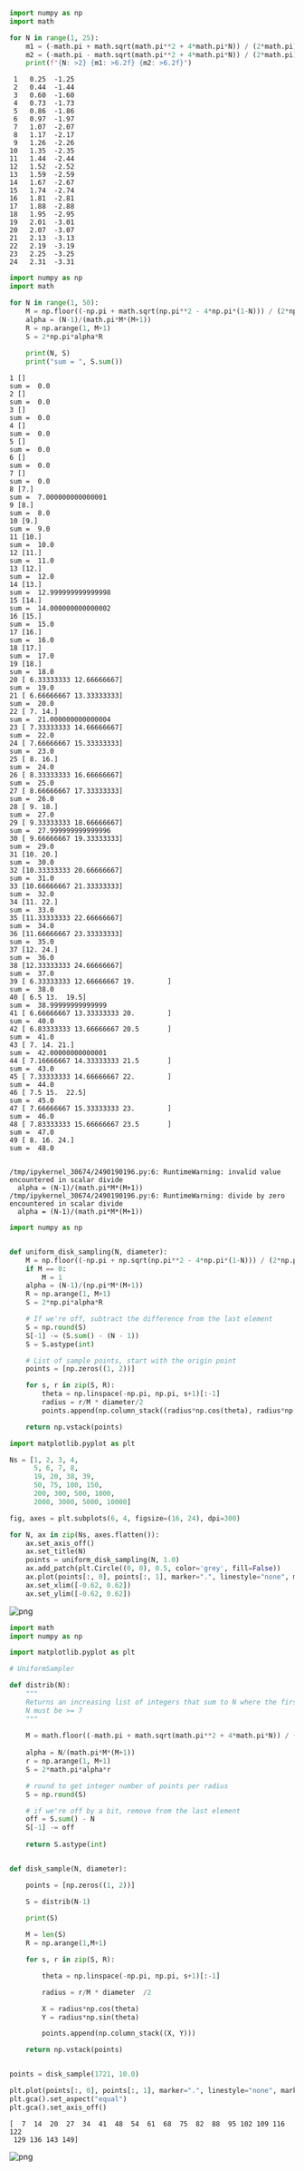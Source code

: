 ```python
import numpy as np
import math

for N in range(1, 25):
    m1 = (-math.pi + math.sqrt(math.pi**2 + 4*math.pi*N)) / (2*math.pi)
    m2 = (-math.pi - math.sqrt(math.pi**2 + 4*math.pi*N)) / (2*math.pi)
    print(f"{N: >2} {m1: >6.2f} {m2: >6.2f}")
```

     1   0.25  -1.25
     2   0.44  -1.44
     3   0.60  -1.60
     4   0.73  -1.73
     5   0.86  -1.86
     6   0.97  -1.97
     7   1.07  -2.07
     8   1.17  -2.17
     9   1.26  -2.26
    10   1.35  -2.35
    11   1.44  -2.44
    12   1.52  -2.52
    13   1.59  -2.59
    14   1.67  -2.67
    15   1.74  -2.74
    16   1.81  -2.81
    17   1.88  -2.88
    18   1.95  -2.95
    19   2.01  -3.01
    20   2.07  -3.07
    21   2.13  -3.13
    22   2.19  -3.19
    23   2.25  -3.25
    24   2.31  -3.31



```python
import numpy as np
import math

for N in range(1, 50):
    M = np.floor((-np.pi + math.sqrt(np.pi**2 - 4*np.pi*(1-N))) / (2*np.pi))
    alpha = (N-1)/(math.pi*M*(M+1))
    R = np.arange(1, M+1)
    S = 2*np.pi*alpha*R
    
    print(N, S)
    print("sum = ", S.sum())
```

    1 []
    sum =  0.0
    2 []
    sum =  0.0
    3 []
    sum =  0.0
    4 []
    sum =  0.0
    5 []
    sum =  0.0
    6 []
    sum =  0.0
    7 []
    sum =  0.0
    8 [7.]
    sum =  7.000000000000001
    9 [8.]
    sum =  8.0
    10 [9.]
    sum =  9.0
    11 [10.]
    sum =  10.0
    12 [11.]
    sum =  11.0
    13 [12.]
    sum =  12.0
    14 [13.]
    sum =  12.999999999999998
    15 [14.]
    sum =  14.000000000000002
    16 [15.]
    sum =  15.0
    17 [16.]
    sum =  16.0
    18 [17.]
    sum =  17.0
    19 [18.]
    sum =  18.0
    20 [ 6.33333333 12.66666667]
    sum =  19.0
    21 [ 6.66666667 13.33333333]
    sum =  20.0
    22 [ 7. 14.]
    sum =  21.000000000000004
    23 [ 7.33333333 14.66666667]
    sum =  22.0
    24 [ 7.66666667 15.33333333]
    sum =  23.0
    25 [ 8. 16.]
    sum =  24.0
    26 [ 8.33333333 16.66666667]
    sum =  25.0
    27 [ 8.66666667 17.33333333]
    sum =  26.0
    28 [ 9. 18.]
    sum =  27.0
    29 [ 9.33333333 18.66666667]
    sum =  27.999999999999996
    30 [ 9.66666667 19.33333333]
    sum =  29.0
    31 [10. 20.]
    sum =  30.0
    32 [10.33333333 20.66666667]
    sum =  31.0
    33 [10.66666667 21.33333333]
    sum =  32.0
    34 [11. 22.]
    sum =  33.0
    35 [11.33333333 22.66666667]
    sum =  34.0
    36 [11.66666667 23.33333333]
    sum =  35.0
    37 [12. 24.]
    sum =  36.0
    38 [12.33333333 24.66666667]
    sum =  37.0
    39 [ 6.33333333 12.66666667 19.        ]
    sum =  38.0
    40 [ 6.5 13.  19.5]
    sum =  38.99999999999999
    41 [ 6.66666667 13.33333333 20.        ]
    sum =  40.0
    42 [ 6.83333333 13.66666667 20.5       ]
    sum =  41.0
    43 [ 7. 14. 21.]
    sum =  42.00000000000001
    44 [ 7.16666667 14.33333333 21.5       ]
    sum =  43.0
    45 [ 7.33333333 14.66666667 22.        ]
    sum =  44.0
    46 [ 7.5 15.  22.5]
    sum =  45.0
    47 [ 7.66666667 15.33333333 23.        ]
    sum =  46.0
    48 [ 7.83333333 15.66666667 23.5       ]
    sum =  47.0
    49 [ 8. 16. 24.]
    sum =  48.0


    /tmp/ipykernel_30674/2490190196.py:6: RuntimeWarning: invalid value encountered in scalar divide
      alpha = (N-1)/(math.pi*M*(M+1))
    /tmp/ipykernel_30674/2490190196.py:6: RuntimeWarning: divide by zero encountered in scalar divide
      alpha = (N-1)/(math.pi*M*(M+1))



```python
import numpy as np


def uniform_disk_sampling(N, diameter):
    M = np.floor((-np.pi + np.sqrt(np.pi**2 - 4*np.pi*(1-N))) / (2*np.pi))
    if M == 0:
        M = 1
    alpha = (N-1)/(np.pi*M*(M+1))
    R = np.arange(1, M+1)
    S = 2*np.pi*alpha*R

    # If we're off, subtract the difference from the last element
    S = np.round(S)
    S[-1] -= (S.sum() - (N - 1))
    S = S.astype(int)

    # List of sample points, start with the origin point
    points = [np.zeros((1, 2))]

    for s, r in zip(S, R):
        theta = np.linspace(-np.pi, np.pi, s+1)[:-1]
        radius = r/M * diameter/2
        points.append(np.column_stack((radius*np.cos(theta), radius*np.sin(theta))))

    return np.vstack(points)
```


```python
import matplotlib.pyplot as plt

Ns = [1, 2, 3, 4,
      5, 6, 7, 8,
      19, 20, 38, 39,
      50, 75, 100, 150,
      200, 300, 500, 1000,
      2000, 3000, 5000, 10000]

fig, axes = plt.subplots(6, 4, figsize=(16, 24), dpi=300)

for N, ax in zip(Ns, axes.flatten()):
    ax.set_axis_off()
    ax.set_title(N)
    points = uniform_disk_sampling(N, 1.0)
    ax.add_patch(plt.Circle((0, 0), 0.5, color='grey', fill=False))
    ax.plot(points[:, 0], points[:, 1], marker=".", linestyle="none", markersize=round(6 - np.log10(N)), color="darkred")
    ax.set_xlim([-0.62, 0.62])
    ax.set_ylim([-0.62, 0.62])


```


    
![png](blog_ring_sampling_files/blog_ring_sampling_3_0.png)
    



```python
import math
import numpy as np

import matplotlib.pyplot as plt

# UniformSampler

def distrib(N):
    """
    Returns an increasing list of integers that sum to N where the first element is always > 1
    N must be >= 7
    """
    
    M = math.floor((-math.pi + math.sqrt(math.pi**2 + 4*math.pi*N)) / (2*math.pi))
    
    alpha = N/(math.pi*M*(M+1))
    r = np.arange(1, M+1)
    S = 2*math.pi*alpha*r

    # round to get integer number of points per radius
    S = np.round(S)

    # if we're off by a bit, remove from the last element
    off = S.sum() - N
    S[-1] -= off
    
    return S.astype(int)


def disk_sample(N, diameter):

    points = [np.zeros((1, 2))]

    S = distrib(N-1)

    print(S)
    
    M = len(S)
    R = np.arange(1,M+1)

    for s, r in zip(S, R):

        theta = np.linspace(-np.pi, np.pi, s+1)[:-1]

        radius = r/M * diameter  /2

        X = radius*np.cos(theta)
        Y = radius*np.sin(theta)

        points.append(np.column_stack((X, Y)))

    return np.vstack(points)


points = disk_sample(1721, 10.0)

plt.plot(points[:, 0], points[:, 1], marker=".", linestyle="none", markersize=2)
plt.gca().set_aspect("equal")
plt.gca().set_axis_off()
```

    [  7  14  20  27  34  41  48  54  61  68  75  82  88  95 102 109 116 122
     129 136 143 149]



    
![png](blog_ring_sampling_files/blog_ring_sampling_4_1.png)
    

